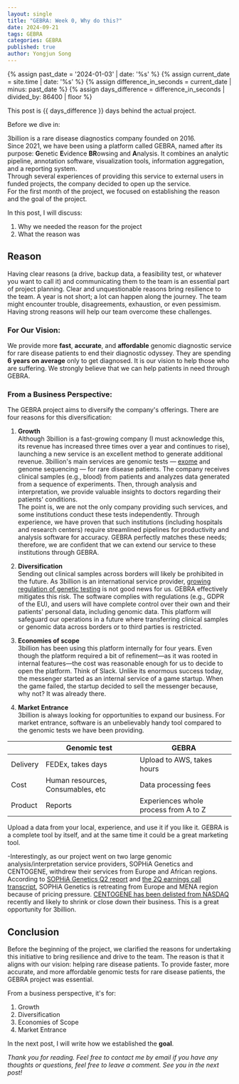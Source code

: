 ```yaml
---
layout: single
title: "GEBRA: Week 0, Why do this?"
date: 2024-09-21
tags: GEBRA
categories: GEBRA
published: true
author: Yongjun Song
---
```

{% assign past_date = '2024-01-03' | date: '%s' %}
{% assign current_date = site.time | date: '%s' %}
{% assign difference_in_seconds = current_date | minus: past_date %}
{% assign days_difference = difference_in_seconds | divided_by: 86400 | floor %}

This post is {{ days_difference }} days behind the actual project.

Before we dive in:

3billion is a rare disease diagnostics company founded on 2016.   
Since 2021, we have been using a platform called GEBRA, named after its purpose: **G**enetic **E**vidence **BR**owsing and **A**nalysis. It combines an analytic pipeline, annotation software, visualization tools, information aggregation, and a reporting system.   
Through several experiences of providing this service to external users in funded projects, the company decided to open up the service.   
For the first month of the project, we focused on establishing the reason and the goal of the project.

In this post, I will discuss: 
1. Why we needed the reason for the project
2. What the reason was   

## Reason
Having clear reasons (a drive, backup data, a feasibility test, or whatever you want to call it) and communicating them to the team is an essential part of project planning. Clear and unquestionable reasons bring resilience to the team. A year is not short; a lot can happen along the journey. The team might encounter trouble, disagreements, exhaustion, or even pessimism. Having strong reasons will help our team overcome these challenges.

### For Our Vision:
We provide more  **fast**, **accurate**, and **affordable** genomic diagnostic service for rare disease patients to end their diagnostic odyssey. They are spending **6 years on average** only to get diagnosed. It is our vision to help those who are suffering. 
We strongly believe that we can help patients in need through GEBRA.

### From a Business Perspective:
The GEBRA project aims to diversify the company's offerings. There are four reasons for this diversification:

1. **Growth**   
Although 3billion is a fast-growing company (I must acknowledge this, its revenue has increased three times over a year and continues to rise), launching a new service is an excellent method to generate additional revenue.
3billion's main services are genomic tests — [exome](https://en.wikipedia.org/wiki/Exome) and genome sequencing — for rare disease patients. The company receives clinical samples (e.g., blood) from patients and analyzes data generated from a sequence of experiments. Then, through analysis and interpretation, we provide valuable insights to doctors regarding their patients' conditions.   
The point is, we are not the only company providing such services, and some institutions conduct these tests independently. Through experience, we have proven that such institutions (including hospitals and research centers) require streamlined pipelines for productivity and analysis software for accuracy. GEBRA perfectly matches these needs; therefore, we are confident that we can extend our service to these institutions through GEBRA.

2. **Diversification**   
Sending out clinical samples across borders will likely be prohibited in the future. As 3billion is an international service provider, [growing regulation of genetic testing](https://www.perplexity.ai/page/genetic-testing-regulation-ove-Pn2xwYA9TyymvwOrbPQbYQ) is not good news for us.
GEBRA effectively mitigates this risk. The software complies with regulations (e.g., GDPR of the EU), and users will have complete control over their own and their patients' personal data, including genomic data. This platform will safeguard our operations in a future where transferring clinical samples or genomic data across borders or to third parties is restricted.

3. **Economies of scope**   
3billion has been using this platform internally for four years. Even though the platform required a bit of refinement—as it was rooted in internal features—the cost was reasonable enough for us to decide to open the platform.
Think of Slack. Unlike its enormous success today, the messenger started as an internal service of a game startup. When the game failed, the startup decided to sell the messenger because, why not? It was already there.

4. **Market Entrance**   
3billion is always looking for opportunities to expand our business.
For market entrance, software is an unbelievably handy tool compared to the genomic tests we have been providing.

|  | Genomic test | GEBRA |
|-------|--------|---------|
| Delivery | FEDEx, takes days | Upload to AWS, takes hours |
| Cost | Human resources, Consumables, etc | Data processing fees |
| Product | Reports | Experiences whole process from A to Z |

Upload a data from your local, experience, and use it if you like it.
GEBRA is a complete tool by itself, and at the same time it could be a great marketing tool.   

-Interestingly, as our project went on two large genomic analysis/interpretation service providers, SOPHiA Genetics and CENTOGENE, withdrew their services from Europe and African regions.
According to [SOPHiA Genetics Q2 report](https://www.sophiagenetics.com/press-releases/sophia-genetics-reports-second-quarter-2024-results/) and [the 2Q earnings call transcript](https://seekingalpha.com/article/4711056-sophia-genetics-sa-soph-q2-2024-earnings-call-transcript), SOPHiA Genetics is retreating from Europe and MENA region because of pricing pressure.
[CENTOGENE has been delisted from NASDAQ](https://investors.centogene.com/) recently and likely to shrink or close down their business.
 This is a great opportunity for 3billion.

## Conclusion
Before the beginning of the project, we clarified the reasons for undertaking this initiative to bring resilience and drive to the team.
The reason is that it aligns with our vision: helping rare disease patients. To provide faster, more accurate, and more affordable genomic tests for rare disease patients, the GEBRA project was essential.

From a business perspective, it's for:
1. Growth
2. Diversification
3. Economies of Scope
4. Market Entrance

In the next post, I will write how we established the **goal**.

*Thank you for reading. Feel free to contact me by email if you have any thoughts or questions, feel free to leave a comment. See you in the next post!*  
